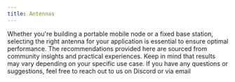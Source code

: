 ```yaml
---
title: Antennas
---
```


Whether you're building a portable mobile node or a fixed base station, selecting the right antenna for your application is essential to ensure optimal performance. The recommendations provided here are sourced from community insights and practical experiences. Keep in mind that results may vary depending on your specific use case. If you have any questions or suggestions, feel free to reach out to us on Discord or via email